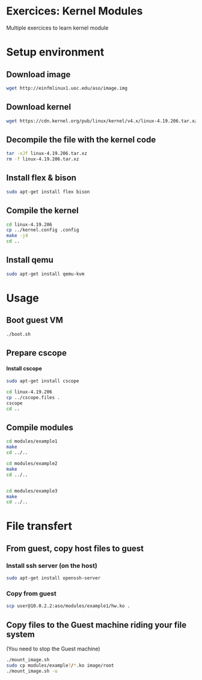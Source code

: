 # Exercices: Kernel Modules

Multiple exercices to learn kernel module

# Setup environment
## Download image
```bash
wget http://einfmlinux1.uoc.edu/aso/image.img
```

## Download kernel
```bash
wget https://cdn.kernel.org/pub/linux/kernel/v4.x/linux-4.19.206.tar.xz
```

## Decompile the file with the kernel code
```bash
tar -xJf linux-4.19.206.tar.xz
rm -f linux-4.19.206.tar.xz
```

## Install flex & bison
```bash
sudo apt-get install flex bison
```
## Compile the kernel
```bash
cd linux-4.19.206
cp ../kernel.config .config
make -j4
cd ..
```

## Install qemu 
```bash
sudo apt-get install qemu-kvm
```

# Usage
## Boot guest VM
```bash
./boot.sh
```

## Prepare cscope

#### Install cscope
```bash
sudo apt-get install cscope

cd linux-4.19.206
cp ../cscope.files .
cscope 
cd ..
```

## Compile modules
```bash
cd modules/example1
make
cd ../..

cd modules/example2
make
cd ../..


cd modules/example3
make
cd ../..
```

# File transfert

## From guest, copy host files to guest

### Install ssh server (on the host)
```bash
sudo apt-get install openssh-server
```

### Copy from guest
```bash
scp user@10.0.2.2:aso/modules/example1/hw.ko .
```

## Copy files to the Guest machine riding your file system
(You need to stop the Guest machine)

```bash
./mount_image.sh
sudo cp modules/example?/*.ko image/root
./mount_image.sh -u
```